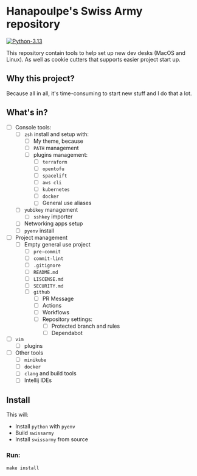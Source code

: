 # Hanapoulpe's Swiss Army repository
[![Python-3.13](https://img.shields.io/static/v1?label=Python&message=3.13&logo=python&color=3776AB)](https://www.python.org/)

This repository contain tools to help set up new dev desks (MacOS and Linux).
As well as cookie cutters that supports easier project start up.

## Why this project?

Because all in all, it's time-consuming to start new stuff and I do that a lot.

## What's in?

* [ ] Console tools:
  * [ ] `zsh` install and setup with:
    * [ ] My theme, because
    * [ ] `PATH` management
    * [ ] plugins management:
      * [ ] `terraform`
      * [ ] `opentofu`
      * [ ] `spacelift`
      * [ ] `aws cli`
      * [ ] `kubernetes`
      * [ ] `docker`
      * [ ] General use aliases
  * [ ] `yubikey` management
    * [ ] `sshkey` importer
  * [ ] Networking apps setup
  * [ ] `pyenv` install
* [ ] Project management
  * [ ] Empty general use project
    * [ ] `pre-commit`
    * [ ] `commit-lint`
    * [ ] `.gitignore`
    * [ ] `README.md`
    * [ ] `LISCENSE.md`
    * [ ] `SECURITY.md`
    * [ ] `github`
      * [ ] PR Message
      * [ ] Actions
      * [ ] Workflows
      * [ ] Repository settings:
        * [ ] Protected branch and rules
        * [ ] Dependabot
* [ ] `vim`
  * [ ] plugins
* [ ] Other tools
  * [ ] `minikube`
  * [ ] `docker`
  * [ ] `clang` and build tools
  * [ ] Intellij IDEs

## Install

This will:
* Install `python` with `pyenv`
* Build `swissarmy`
* Install `swissarmy` from source

### Run:

```shell
make install
```
